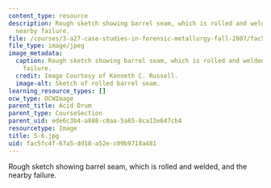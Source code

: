 ```yaml
---
content_type: resource
description: Rough sketch showing barrel seam, which is rolled and welded, and the
  nearby failure.
file: /courses/3-a27-case-studies-in-forensic-metallurgy-fall-2007/fac5fc4f67a5dd18a52ec09b9718a481_5-6.jpg
file_type: image/jpeg
image_metadata:
  caption: Rough sketch showing barrel seam, which is rolled and welded, and the nearby
    failure.
  credit: Image Courtesy of Kenneth C. Russell.
  image-alt: Sketch of rolled barrel seam.
learning_resource_types: []
ocw_type: OCWImage
parent_title: Acid Drum
parent_type: CourseSection
parent_uid: ede6c3b4-a888-c0aa-5a65-8ca13e647cb4
resourcetype: Image
title: 5-6.jpg
uid: fac5fc4f-67a5-dd18-a52e-c09b9718a481
---
```

Rough sketch showing barrel seam, which is rolled and welded, and the nearby failure.

